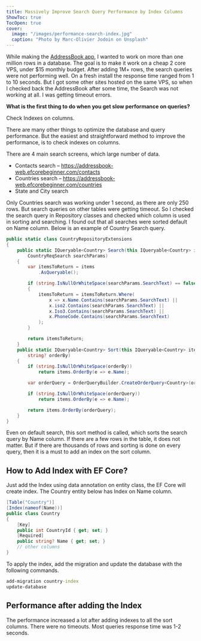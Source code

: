 ```yaml
---
title: Massively Improve Search Query Performance by Index Columns
ShowToc: true
TocOpen: true
cover:
  image: "/images/performance-search-index.jpg"
  caption: "Photo by Marc-Olivier Jodoin on Unsplash"
---
```


While making the [AddressBook app](/addressbook/part-2/), I wanted to work on more than one million rows in a database. The goal is to make it work on a cheap 2 core VPS, under $15 monthly budget. After adding 1M+ rows, the search queries were not performing well. On a fresh install the response time ranged from 1 to 10 seconds. But I got some other sites hosted on the same VPS, so when I checked back the AddressBook after some time, the Search was not working at all. I was getting timeout errors.

**What is the first thing to do when you get slow performance on queries?**

Check Indexes on columns.

There are many other things to optimize the database and query performance. But the easiest and straightforward method to improve the performance, is to check indexes on columns.

There are 4 main search screens, which large number of data.

- Contacts search – https://addressbook-web.efcorebeginner.com/contacts
- Countries search – https://addressbook-web.efcorebeginner.com/countries
- State and City search

Only Countries search was working under 1 second, as there are only 250 rows. But search queries on other tables were getting timeout. So I checked the search query in Repository classes and checked which column is used in sorting and searching. I found out that all searches were sorted default on Name column. Below is an example of Country Search query.

```cs
public static class CountryRepositoryExtensions
{
    public static IQueryable<Country> Search(this IQueryable<Country> items,
        CountryReqSearch searchParams)
    {
        var itemsToReturn = items
            .AsQueryable();

        if (string.IsNullOrWhiteSpace(searchParams.SearchText) == false)
        {
            itemsToReturn = itemsToReturn.Where(
                x => x.Name.Contains(searchParams.SearchText) ||
                x.iso2.Contains(searchParams.SearchText) ||
                x.Iso3.Contains(searchParams.SearchText) ||
                x.PhoneCode.Contains(searchParams.SearchText)
            );
        }

        return itemsToReturn;
    }
    public static IQueryable<Country> Sort(this IQueryable<Country> items,
        string? orderBy)
    {
        if (string.IsNullOrWhiteSpace(orderBy))
            return items.OrderBy(e => e.Name);

        var orderQuery = OrderQueryBuilder.CreateOrderQuery<Country>(orderBy);

        if (string.IsNullOrWhiteSpace(orderQuery))
            return items.OrderBy(e => e.Name);

        return items.OrderBy(orderQuery);
    }
}
```

Even on default search, this sort method is called, which sorts the search query by Name column. If there are a few rows in the table, it does not matter. But if there are thousands of rows and sorting is done on every query, then it is a must to add an index on the sort column.

## How to Add Index with EF Core?

Just add the Index using data annotation on entity class, the EF Core will create index. The Country entity below has Index on Name column.

```cs
[Table("Country")]
[Index(nameof(Name))]
public class Country
{
    [Key]
    public int CountryId { get; set; }
    [Required]
    public string? Name { get; set; }
    // other columns
}
```

To apply the index, add the migration and update the database with the following commands.

```bat
add-migration country-index
update-database
```

## Performance after adding the Index

The performance increased a lot after adding indexes to all the sort columns. There were no timeouts. Most queries response time was 1-2 seconds.